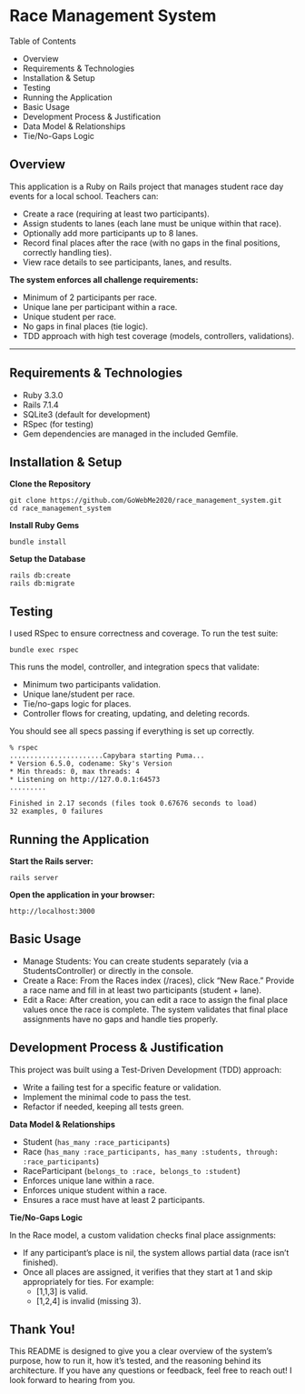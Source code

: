 # Race Management System

Table of Contents

* Overview
* Requirements & Technologies
* Installation & Setup
* Testing
* Running the Application
* Basic Usage
* Development Process & Justification
* Data Model & Relationships
* Tie/No-Gaps Logic

## Overview

This application is a Ruby on Rails project that manages student race day events for a local school. Teachers can:

* Create a race (requiring at least two participants).
* Assign students to lanes (each lane must be unique within that race).
* Optionally add more participants up to 8 lanes.
* Record final places after the race (with no gaps in the final positions, correctly handling ties).
* View race details to see participants, lanes, and results.

**The system enforces all challenge requirements:**

* Minimum of 2 participants per race.
* Unique lane per participant within a race.
* Unique student per race.
* No gaps in final places (tie logic).
* TDD approach with high test coverage (models, controllers, validations).

<hr>

## Requirements & Technologies

* Ruby 3.3.0
* Rails 7.1.4
* SQLite3 (default for development)
* RSpec (for testing)
* Gem dependencies are managed in the included Gemfile.

## Installation & Setup

**Clone the Repository**

```cli
git clone https://github.com/GoWebMe2020/race_management_system.git
cd race_management_system
```

**Install Ruby Gems**

```cli
bundle install
```

**Setup the Database**

```cli
rails db:create
rails db:migrate
```

## Testing

I used RSpec to ensure correctness and coverage. To run the test suite:

```cli
bundle exec rspec
```

This runs the model, controller, and integration specs that validate:

* Minimum two participants validation.
* Unique lane/student per race.
* Tie/no-gaps logic for places.
* Controller flows for creating, updating, and deleting records.

You should see all specs passing if everything is set up correctly.

```
% rspec
.......................Capybara starting Puma...
* Version 6.5.0, codename: Sky's Version
* Min threads: 0, max threads: 4
* Listening on http://127.0.0.1:64573
.........

Finished in 2.17 seconds (files took 0.67676 seconds to load)
32 examples, 0 failures
```

## Running the Application

**Start the Rails server:**
```cli
rails server
```

**Open the application in your browser:**

`http://localhost:3000`

## Basic Usage

* Manage Students: You can create students separately (via a StudentsController) or directly in the console.
* Create a Race: From the Races index (/races), click “New Race.” Provide a race name and fill in at least two participants (student + lane).
* Edit a Race: After creation, you can edit a race to assign the final place values once the race is complete. The system validates that final place assignments have no gaps and handle ties properly.

## Development Process & Justification

This project was built using a Test-Driven Development (TDD) approach:

* Write a failing test for a specific feature or validation.
* Implement the minimal code to pass the test.
* Refactor if needed, keeping all tests green.

**Data Model & Relationships**
* Student (`has_many :race_participants`)
* Race (`has_many :race_participants, has_many :students, through: :race_participants`)
* RaceParticipant (`belongs_to :race, belongs_to :student`)
* Enforces unique lane within a race.
* Enforces unique student within a race.
* Ensures a race must have at least 2 participants.

**Tie/No-Gaps Logic**

In the Race model, a custom validation checks final place assignments:

* If any participant’s place is nil, the system allows partial data (race isn’t finished).
* Once all places are assigned, it verifies that they start at 1 and skip appropriately for ties. For example:
  * [1,1,3] is valid.
  * [1,2,4] is invalid (missing 3).

## Thank You!

This README is designed to give you a clear overview of the system’s purpose, how to run it, how it’s tested, and the reasoning behind its architecture. If you have any questions or feedback, feel free to reach out! I look forward to hearing from you.
